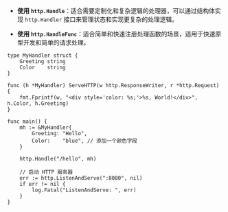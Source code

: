 - **使用 `http.Handle`**：适合需要定制化和复杂逻辑的处理器，可以通过结构体实现 `http.Handler` 接口来管理状态和实现更复杂的处理逻辑。
    
- **使用 `http.HandleFunc`**：适合简单和快速注册处理函数的场景，适用于快速原型开发和简单的请求处理。
```
type MyHandler struct {
    Greeting string
    Color    string
}

func (h *MyHandler) ServeHTTP(w http.ResponseWriter, r *http.Request) {
    fmt.Fprintf(w, "<div style='color: %s;'>%s, World!</div>", h.Color, h.Greeting)
}

func main() {
    mh := &MyHandler{
        Greeting: "Hello",
        Color:    "blue", // 添加一个颜色字段
    }

    http.Handle("/hello", mh)

    // 启动 HTTP 服务器
    err := http.ListenAndServe(":8080", nil)
    if err != nil {
        log.Fatal("ListenAndServe: ", err)
    }
}

```